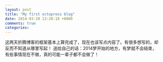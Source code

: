 ```yaml
---
layout: post
title: "My first octopress blog"
date: 2014-03-20 13:20:18 +0800
comments: true
categories: 
---
```

这两天折腾博客的框架基本上算完成了，现在也该写点内容了。有很多想写的，却反而不知道从哪里写起！
送给自己的话：2014梦开始的地方，有梦就不会结束，有些事情现在不做，真的可能一辈子都不会做了！